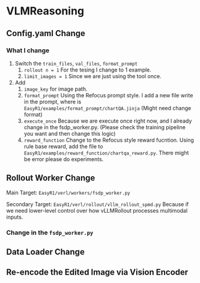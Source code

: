 # VLMReasoning

## Config.yaml Change

### What I change

1. Switch the `train_files`, `val_files`, `format_prompt`
   1. `rollout n = 1` For the tesing I change to 1 example. 
   2. `limit_images = 1` Since we are just using the tool once. 
2. Add
   1. `image_key` for image path.
   2. `format_prompt` Using the Refocus prompt style. I add a new file write in the prompt, where is `EasyR1/examples/format_prompt/chartQA.jinja` (Might need change format)
   3. `execute_once` Because we are execute once right now, and I already change in the fsdp_worker.py. (Please check the training pipeline you want and then change this logic)
   4. `reward_function` Change to the Refocus style reward fucntion. Using rule base reward, add the file to `EasyR1/examples/reward_function/chartqa_reward.py`. There might be error please do experiments.  





## Rollout Worker Change

Main Target: `EasyR1/verl/workers/fsdp_worker.py`

Secondary Target: `EasyR1/verl/rollout/vllm_rollout_spmd.py` Because if we need lower-level control over how vLLMRollout processes multimodal inputs. 

### Change in the `fsdp_worker.py`

 







## Data Loader Change









## Re-encode the Edited Image via Vision Encoder


